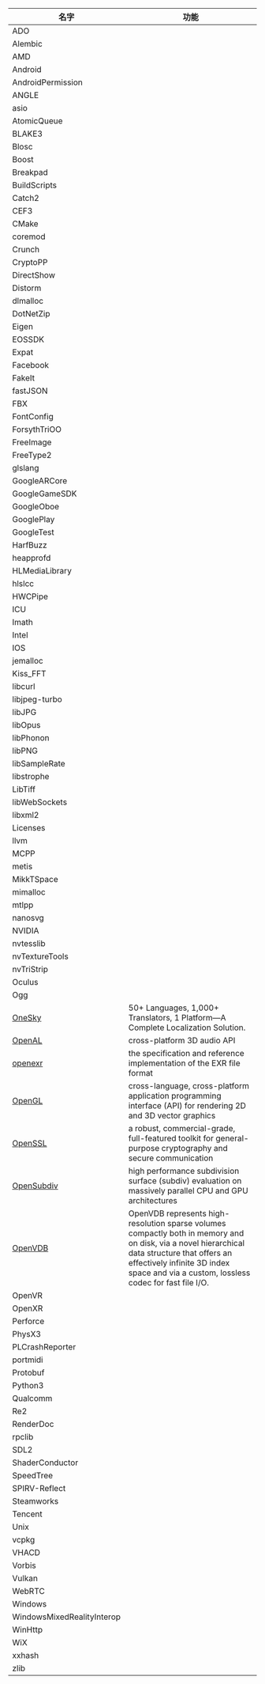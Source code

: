 | 名字 | 功能 |
| ---- | ---- |
| ADO| |
| Alembic| |
| AMD| |
| Android| |
| AndroidPermission| |
| ANGLE| |
| asio| |
| AtomicQueue| |
| BLAKE3| |
| Blosc| |
| Boost| |
| Breakpad| |
| BuildScripts| |
| Catch2| |
| CEF3| |
| CMake| |
| coremod| |
| Crunch| |
| CryptoPP| |
| DirectShow| |
| Distorm| |
| dlmalloc| |
| DotNetZip| |
| Eigen| |
| EOSSDK| |
| Expat| |
| Facebook| |
| FakeIt| |
| fastJSON| |
| FBX| |
| FontConfig| |
| ForsythTriOO| |
| FreeImage| |
| FreeType2| |
| glslang| |
| GoogleARCore| |
| GoogleGameSDK| |
| GoogleOboe| |
| GooglePlay| |
| GoogleTest| |
| HarfBuzz| |
| heapprofd| |
| HLMediaLibrary| |
| hlslcc| |
| HWCPipe| |
| ICU| |
| Imath| |
| Intel| |
| IOS| |
| jemalloc| |
| Kiss_FFT| |
| libcurl| |
| libjpeg-turbo| |
| libJPG| |
| libOpus| |
| libPhonon| |
| libPNG| |
| libSampleRate| |
| libstrophe| |
| LibTiff| |
| libWebSockets| |
| libxml2| |
| Licenses| |
| llvm| |
| MCPP| |
| metis| |
| MikkTSpace| |
| mimalloc| |
| mtlpp| |
| nanosvg| |
| NVIDIA| |
| nvtesslib| |
| nvTextureTools| |
| nvTriStrip| |
| Oculus| |
| Ogg| |
| [OneSky](https://www.oneskyapp.com/)| 50+ Languages, 1,000+ Translators, 1 Platform—A Complete Localization Solution. |
| [OpenAL](https://www.openal.org/)| cross-platform 3D audio API |
| [openexr](https://www.openexr.com/)| the specification and reference implementation of the EXR file format |
| [OpenGL](https://www.opengl.org/)| cross-language, cross-platform application programming interface (API) for rendering 2D and 3D vector graphics |
| [OpenSSL](https://www.openssl.org/)| a robust, commercial-grade, full-featured toolkit for general-purpose cryptography and secure communication |
| [OpenSubdiv](https://graphics.pixar.com/opensubdiv/docs/intro.html)| high performance subdivision surface (subdiv) evaluation on massively parallel CPU and GPU architectures |
| [OpenVDB](https://www.openvdb.org/about/)| OpenVDB represents high-resolution sparse volumes compactly both in memory and on disk, via a novel hierarchical data structure that offers an effectively infinite 3D index space and via a custom, lossless codec for fast file I/O. |
| OpenVR| |
| OpenXR| |
| Perforce| |
| PhysX3| |
| PLCrashReporter| |
| portmidi| |
| Protobuf| |
| Python3| |
| Qualcomm| |
| Re2| |
| RenderDoc| |
| rpclib| |
| SDL2| |
| ShaderConductor| |
| SpeedTree| |
| SPIRV-Reflect| |
| Steamworks| |
| Tencent| |
| Unix| |
| vcpkg| |
| VHACD| |
| Vorbis| |
| Vulkan| |
| WebRTC| |
| Windows| |
| WindowsMixedRealityInterop| |
| WinHttp| |
| WiX| |
| xxhash| |
| zlib| |

